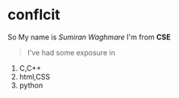 # conflcit
So My name is _Sumiran Waghmare_ I'm from **CSE** 
>I've had some exposure in 
1. C,C++
2. html,CSS
3. python
